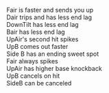 Fair is faster and sends you up\
Dair trips and has less end lag\
DownTilt has less end lag\
Bair has less end lag\
UpAir's second hit spikes\
UpB comes out faster\
Side B has an ending sweet spot\
Fair always spikes\
UpAir has higher base knockback\
UpB cancels on hit\
SideB can be canceled

